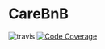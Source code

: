 # CareBnB
![travis](https://travis-ci.org/smarthutza/CareBnB.svg?branch=master)
[![Code Coverage](https://codecov.io/gh/smarthutza/CareBnB/branch/master/graph/badge.svg)](https://codecov.io/gh/smarthutza/CareBnB)
